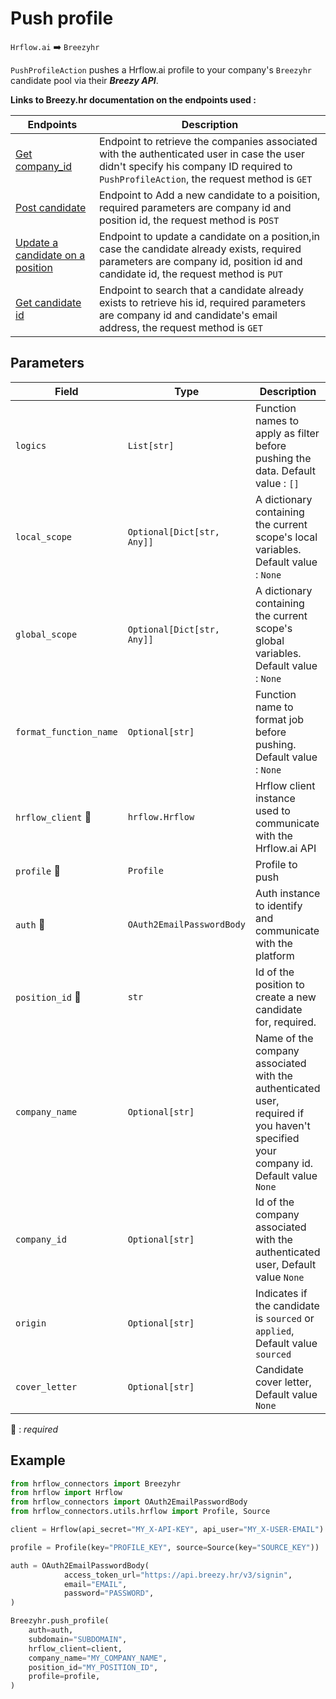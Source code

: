 # Push profile
`Hrflow.ai` :arrow_right: `Breezyhr`

`PushProfileAction` pushes a Hrflow.ai profile to your company's `Breezyhr` candidate pool via their ***Breezy API***.

**Links to Breezy.hr documentation on the endpoints used :**

| Endpoints | Description |
| --------- | ----------- |
| [Get company_id](https://developer.breezy.hr/docs/companies)          | Endpoint to retrieve the companies associated with the authenticated user in case the user didn't specify his company ID required to `PushProfileAction`, the request method is `GET`           |
| [Post candidate](https://developer.breezy.hr/docs/company-position-candidates-add)         |   Endpoint to Add a new candidate to a poisition, required parameters are company id and position id, the request method is `POST`    |
|[Update a candidate on a position](https://developer.breezy.hr/docs/company-position-candidate-update)           | Endpoint to update a candidate on a position,in case the candidate already exists, required parameters are company id, position id and candidate id, the request method is `PUT`|
|[Get candidate id](https://developer.breezy.hr/docs/company-candidates-search)| Endpoint to search that a candidate already exists to retrieve his id, required parameters are company id and candidate's email address, the request method is `GET`|

## Parameters

| Field | Type | Description |
| ----- | ---- | ----------- |
| `logics`  | `List[str]` | Function names to apply as filter before pushing the data. Default value : `[]`        |
| `local_scope`  | `Optional[Dict[str, Any]]` | A dictionary containing the current scope's local variables. Default value : `None`        |
| `global_scope`  | `Optional[Dict[str, Any]]` | A dictionary containing the current scope's global variables. Default value : `None`       |
| `format_function_name`  | `Optional[str]` | Function name to format job before pushing. Default value : `None`        |
| `hrflow_client` :red_circle: | `hrflow.Hrflow` | Hrflow client instance used to communicate with the Hrflow.ai API        |
| `profile` :red_circle: | `Profile` | Profile to push        |
| `auth` :red_circle: | `OAuth2EmailPasswordBody` | Auth instance to identify and communicate with the platform        |
| `position_id` :red_circle: | `str` | Id of the position to create a new candidate for, required.      |
| `company_name` | `Optional[str]` | Name of the company associated with the authenticated user, required if you haven't specified your company id. Default value `None`       |
| `company_id` | `Optional[str]` | Id of the company associated with the authenticated user, Default value `None`      |
| `origin` | `Optional[str]` | Indicates if the candidate is `sourced` or `applied`, Default value `sourced`      |
| `cover_letter` | `Optional[str]` | Candidate cover letter, Default value `None`      |


:red_circle: : *required*

## Example

```python
from hrflow_connectors import Breezyhr
from hrflow import Hrflow
from hrflow_connectors import OAuth2EmailPasswordBody
from hrflow_connectors.utils.hrflow import Profile, Source

client = Hrflow(api_secret="MY_X-API-KEY", api_user="MY_X-USER-EMAIL")

profile = Profile(key="PROFILE_KEY", source=Source(key="SOURCE_KEY"))

auth = OAuth2EmailPasswordBody(
            access_token_url="https://api.breezy.hr/v3/signin",
            email="EMAIL",
            password="PASSWORD",
)

Breezyhr.push_profile(
    auth=auth,
    subdomain="SUBDOMAIN",
    hrflow_client=client,
    company_name="MY_COMPANY_NAME",
    position_id="MY_POSITION_ID",
    profile=profile,
)
```